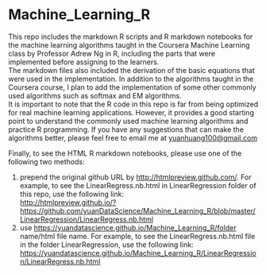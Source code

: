 # Machine_Learning_R
This repo includes the markdown R scripts and R markdown notebooks for the machine learning algorithms taught in the Coursera Machine Learning class by Professor Adrew Ng in R, including the parts that were implemented before assigning to the learners.                     
The markdown files also included the derivation of the basic equations that were used in the implementation. In addition to the algorithms taught in the Coursera course, I plan to add the implementation of some other commonly used algorithms such as softmax and EM algorithms.                      
It is important to note that the R code in this repo is far from being optimized for real machine learning applications. However, it provides a good starting point to understand the commonly used machine learning algorithms and practice R programming. If you have any suggestions that can make the algorithms better, please feel free to email me at yuanhuang100@gmail.com          

Finally, to see the HTML R markdown notebooks, please use one of the following two methods:         
1. prepend the original github URL by http://htmlpreview.github.com/. For example, to see the LinearRegress.nb.html in LinearRegression folder of this repo, use the following link:           
http://htmlpreview.github.io/?https://github.com/yuanDataScience/Machine_Learning_R/blob/master/LinearRegression/LinearRegress.nb.html          
2. use https://yuandatascience.github.io/Machine_Learning_R/folder name/html file name. For example, to see the LinearRegress.nb.html file in the folder LinearRegression, use the following link:          
https://yuandatascience.github.io/Machine_Learning_R/LinearRegression/LinearRegress.nb.html

